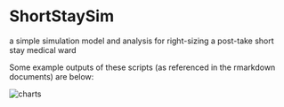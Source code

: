 # ShortStaySim
a simple simulation model and analysis for right-sizing a post-take short stay medical ward

Some example outputs of these scripts (as referenced in the rmarkdown documents) are below:

![charts](https://royal-free-london.github.com/ShortStaySim/examples.png)


